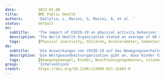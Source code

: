 ```yaml
---
date:          2022-01-08
title:         BMC Public Health
authors:       'Dallolio, L, Marini, S, Masini, A, et al. '
status:        default
en:
  subtitle:    'The impact of COVID-19 on physical activity behaviour in Italian primary school children: a comparison before and during pandemic considering gender differences'
  description: 'The World Health Organization stated an average of 60 min of Moderate to Vigorous Physical Activity (MVPA) that children should accumulate every day. Nevertheless physical inactivity is growing and, due to restrictions imposed during pandemic, PA levels of children might be more negatively affected. The study aimed to analyse the impact of COVID-19 on the PA of an Italian sample of primary school children by comparing it before and during COVID-19 considering gender differences. A pre-post analysis (October 2019–January 2021) was conducted using a randomized sample (N = 77) from the I-MOVE study settled in an Italian primary school. Both objective (Actigraph accelerometers) and self-reported (PAQ-c questionnaires) assessments of PA were performed. Changes were compared using T-Student and Chi-Square test. Gender differences were calculated using Anova. Weekly and daily minutes time spent in MVPA significantly decreased respectively by − 30.59 ± 120.87 and − 15.32 ± 16.21 from before to during pandemic while the weekly time spent in sedentary behaviour increased (+ 1196.01 ± 381.49). PAQ-c scores followed the same negative trend (− 0.87 ± 0.72). Boys seem to have suffered more than girls from the imposed restrictions. These findings outline the need for strategies to promote PA and reduce sedentary behaviours in children to prevent COVID-19 restriction long-term effects.'
  tags:        [Physical inactivity, Children, Accelerometer, Sedentary behaviour]
de:
  subtitle:    'Die Auswirkungen von COVID-19 auf das Bewegungsverhalten italienischer Grundschulkinder: ein Vergleich vor und während der Pandemie unter Berücksichtigung geschlechtsspezifischer Unterschiede'
  description: 'Die Weltgesundheitsorganisation gibt an, dass Kinder täglich durchschnittlich 60 Minuten mäßige bis starke körperliche Aktivität (MVPA) ausüben sollten. Dennoch nimmt die körperliche Inaktivität zu, und aufgrund der Einschränkungen, die während einer Pandemie auferlegt werden, könnte das PA-Niveau von Kindern stärker beeinträchtigt werden. Ziel der Studie war es, die Auswirkungen von COVID-19 auf die körperliche Aktivität einer italienischen Stichprobe von Grundschulkindern zu analysieren, indem diese vor und während COVID-19 unter Berücksichtigung von Geschlechterunterschieden verglichen wurde. Es wurde eine Prä-Post-Analyse (Oktober 2019-Januar 2021) mit einer randomisierten Stichprobe (N = 77) aus der I-MOVE-Studie durchgeführt, die in einer italienischen Grundschule angesiedelt war. Es wurden sowohl objektive (Actigraph-Beschleunigungsmesser) als auch selbstberichtete (PAQ-c-Fragebögen) Bewertungen der PA durchgeführt. Die Veränderungen wurden mittels T-Student und Chi-Quadrat-Test verglichen. Geschlechtsspezifische Unterschiede wurden mittels Anova berechnet. Die wöchentliche und die tägliche Zeit, die in MVPA verbracht wurde, verringerte sich signifikant um - 30,59 ± 120,87 bzw. - 15,32 ± 16,21 Minuten vor und während der Pandemie, während die wöchentliche Zeit, die in sitzender Tätigkeit verbracht wurde, anstieg (+ 1196,01 ± 381,49). Die PAQ-c-Werte folgten demselben negativen Trend (- 0,87 ± 0,72). Jungen scheinen stärker unter den auferlegten Einschränkungen gelitten zu haben als Mädchen. Diese Ergebnisse verdeutlichen die Notwendigkeit von Strategien zur Förderung der körperlichen Betätigung und zur Verringerung des sitzenden Verhaltens bei Kindern, um langfristige Auswirkungen der COVID-19-Restriktionen zu verhindern.' 
  tags:        [Bewegungsmangel, Kinder, Beschleunigungsmesser, sitzendes Verhalten]
group:         'Interventions'
credit:        https://doi.org/10.1186/s12889-021-12483-0
---
```

